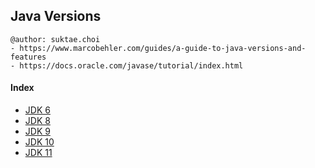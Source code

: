 ## Java Versions

```
@author: suktae.choi
- https://www.marcobehler.com/guides/a-guide-to-java-versions-and-features
- https://docs.oracle.com/javase/tutorial/index.html
```

#### Index

- [JDK 6](jdk-6)
- [JDK 8](jdk-8)
- [JDK 9](jdk-9)
- [JDK 10](jdk-10)
- [JDK 11](jdk-11)

